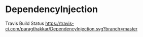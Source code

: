 # DependencyInjection

Travis Build Status https://travis-ci.com/paragthakkar/DependencyInjection.svg?branch=master
